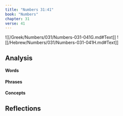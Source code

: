 ```yaml
---
title: "Numbers 31:41"
book: "Numbers"
chapter: 31
verse: 41
---
```

![[/Greek/Numbers/031/Numbers-031-041G.md#Text]]
![[/Hebrew/Numbers/031/Numbers-031-041H.md#Text]]

## Analysis

#### Words

#### Phrases

#### Concepts

## Reflections
